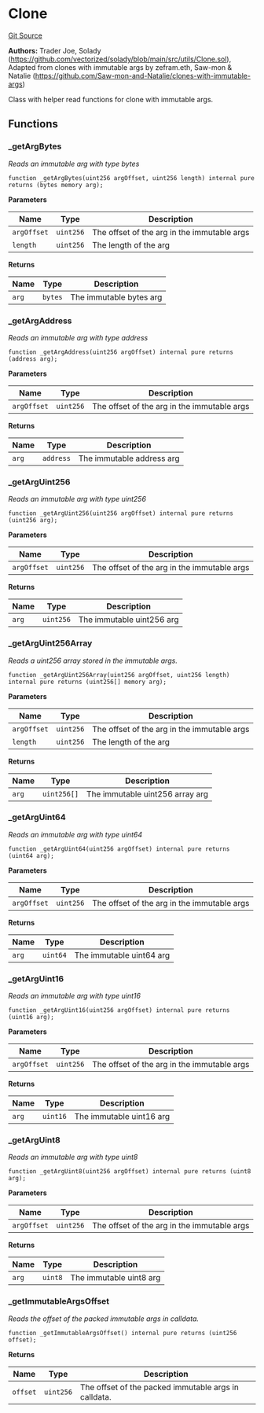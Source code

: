 # Clone
[Git Source](https://github.com/traderjoe-xyz/joe-v2/blob/16f011d25e6bf6d0a0c479974345b623d491104f/src/libraries/Clone.sol)

**Authors:**
Trader Joe, Solady (https://github.com/vectorized/solady/blob/main/src/utils/Clone.sol), Adapted from clones with immutable args by zefram.eth, Saw-mon & Natalie
(https://github.com/Saw-mon-and-Natalie/clones-with-immutable-args)

Class with helper read functions for clone with immutable args.


## Functions
### _getArgBytes

*Reads an immutable arg with type bytes*


```solidity
function _getArgBytes(uint256 argOffset, uint256 length) internal pure returns (bytes memory arg);
```
**Parameters**

|Name|Type|Description|
|----|----|-----------|
|`argOffset`|`uint256`|The offset of the arg in the immutable args|
|`length`|`uint256`|The length of the arg|

**Returns**

|Name|Type|Description|
|----|----|-----------|
|`arg`|`bytes`|The immutable bytes arg|


### _getArgAddress

*Reads an immutable arg with type address*


```solidity
function _getArgAddress(uint256 argOffset) internal pure returns (address arg);
```
**Parameters**

|Name|Type|Description|
|----|----|-----------|
|`argOffset`|`uint256`|The offset of the arg in the immutable args|

**Returns**

|Name|Type|Description|
|----|----|-----------|
|`arg`|`address`|The immutable address arg|


### _getArgUint256

*Reads an immutable arg with type uint256*


```solidity
function _getArgUint256(uint256 argOffset) internal pure returns (uint256 arg);
```
**Parameters**

|Name|Type|Description|
|----|----|-----------|
|`argOffset`|`uint256`|The offset of the arg in the immutable args|

**Returns**

|Name|Type|Description|
|----|----|-----------|
|`arg`|`uint256`|The immutable uint256 arg|


### _getArgUint256Array

*Reads a uint256 array stored in the immutable args.*


```solidity
function _getArgUint256Array(uint256 argOffset, uint256 length) internal pure returns (uint256[] memory arg);
```
**Parameters**

|Name|Type|Description|
|----|----|-----------|
|`argOffset`|`uint256`|The offset of the arg in the immutable args|
|`length`|`uint256`|The length of the arg|

**Returns**

|Name|Type|Description|
|----|----|-----------|
|`arg`|`uint256[]`|The immutable uint256 array arg|


### _getArgUint64

*Reads an immutable arg with type uint64*


```solidity
function _getArgUint64(uint256 argOffset) internal pure returns (uint64 arg);
```
**Parameters**

|Name|Type|Description|
|----|----|-----------|
|`argOffset`|`uint256`|The offset of the arg in the immutable args|

**Returns**

|Name|Type|Description|
|----|----|-----------|
|`arg`|`uint64`|The immutable uint64 arg|


### _getArgUint16

*Reads an immutable arg with type uint16*


```solidity
function _getArgUint16(uint256 argOffset) internal pure returns (uint16 arg);
```
**Parameters**

|Name|Type|Description|
|----|----|-----------|
|`argOffset`|`uint256`|The offset of the arg in the immutable args|

**Returns**

|Name|Type|Description|
|----|----|-----------|
|`arg`|`uint16`|The immutable uint16 arg|


### _getArgUint8

*Reads an immutable arg with type uint8*


```solidity
function _getArgUint8(uint256 argOffset) internal pure returns (uint8 arg);
```
**Parameters**

|Name|Type|Description|
|----|----|-----------|
|`argOffset`|`uint256`|The offset of the arg in the immutable args|

**Returns**

|Name|Type|Description|
|----|----|-----------|
|`arg`|`uint8`|The immutable uint8 arg|


### _getImmutableArgsOffset

*Reads the offset of the packed immutable args in calldata.*


```solidity
function _getImmutableArgsOffset() internal pure returns (uint256 offset);
```
**Returns**

|Name|Type|Description|
|----|----|-----------|
|`offset`|`uint256`|The offset of the packed immutable args in calldata.|


